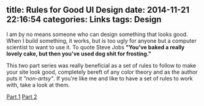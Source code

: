 title: Rules for Good UI Design
date: 2014-11-21 22:16:54
categories: Links
tags: Design
---

I am by no means someone who can design something that looks good. When I build something, it works, but is too ugly for anyone but a computer scientist to want to use it. To quote Steve Jobs **"You've baked a really lovely cake, but then you've used dog shit for frosting."**

This two part series was really beneficial as a set of rules to follow to make your site look good, completely bereft of any color theory and as the author puts it *"non-artsy"*. If you're like me and like to have a set of rules to work with, take a look at them.

[Part 1](https://medium.com/@erikdkennedy/7-rules-for-creating-gorgeous-ui-part-1-559d4e805cda) [Part 2](https://medium.com/@erikdkennedy/7-rules-for-creating-gorgeous-ui-part-2-430de537ba96)
